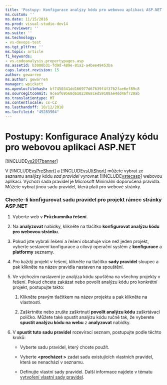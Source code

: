 ```yaml
---
title: 'Postupy: Konfigurace analýzy kódu pro webovou aplikaci ASP.NET | Dokumentace Microsoftu'
ms.custom: ''
ms.date: 11/15/2016
ms.prod: visual-studio-dev14
ms.reviewer: ''
ms.suite: ''
ms.technology:
- vs-devops-test
ms.tgt_pltfrm: ''
ms.topic: article
f1_keywords:
- vs.codeanalysis.propertypages.asp
ms.assetid: b3000b31-fd9d-489e-81a2-a4bee49453ba
caps.latest.revision: 15
author: gewarren
ms.author: gewarren
manager: wpickett
ms.openlocfilehash: bf7450341dd166977d67639f4f3762fae6ef89c8
ms.sourcegitcommit: 9ceaf69568d61023868ced59108ae4dd46f720ab
ms.translationtype: MT
ms.contentlocale: cs-CZ
ms.lasthandoff: 10/12/2018
ms.locfileid: "49283904"
---
```

# <a name="how-to-configure-code-analysis-for-an-aspnet-web-application"></a>Postupy: Konfigurace Analýzy kódu pro webovou aplikaci ASP.NET
[!INCLUDE[vs2017banner](../includes/vs2017banner.md)]

V [!INCLUDE[vsPreShort](../includes/vspreshort-md.md)] a [!INCLUDE[vsUltShort](../includes/vsultshort-md.md)] můžete vybrat ze seznamu analýzy kódu *sad pravidel* vyrovnat [!INCLUDE[vstecasp](../includes/vstecasp-md.md)] webovou aplikaci. Výchozí sada pravidel je Microsoft Minimální doporučená pravidla. Můžete vybrat jinou sadu pravidel, která platí pro webové stránky.  
  
### <a name="to-configure-a-rule-set-for-an-aspnet-page-framework-project"></a>Chcete-li konfigurovat sadu pravidel pro projekt rámec stránky ASP.NET  
  
1.  Vyberte web v **Průzkumníka řešení**.  
  
2.  Na **analyzovat** nabídky, klikněte na tlačítko **konfigurovat analýzu kódu pro webovou stránku**.  
  
3.  Pokud jste vybrali řešení a řešení obsahuje více než jeden projekt, vyberte sestavení konfigurace a cílový operační systém z **konfigurace** a **platformy** seznamy.  
  
4.  Pro každý projekt v řešení, klikněte na tlačítko **sady pravidel** sloupec a pak klikněte na název pravidla nastaven na spouštění.  
  
5.  Ve výchozím nastavení je analýza kódu spuštěna na všechny projekty v řešení. Pokud chcete zakázat nebo povolit analýzu kódu pro konkrétní projekt, postupujte takto:  
  
    1.  Klikněte pravým tlačítkem na název projektu a pak klikněte na vlastnosti.  
  
    2.  Zaškrtněte nebo zrušte zaškrtnutí **povolit analýzu kódu** zaškrtávací políčko. Můžete také spustit analýzu kódu ručně tak, že vyberete **spustit analýzu kódu na webu** z **analyzovat** nabídky.  
  
6.  V **spustit tuto sadu pravidel** rozevírací seznam, postupujte podle těchto kroků:  
  
    -   Vyberte sadu pravidel, který chcete použít.  
  
    -   Vyberte  **\<procházet >** zadat sadu existujících vlastních pravidel, která se nenachází v seznamu.  
  
    -   Definujte vlastní sady pravidel. Další informace najdete v tématu [vytvoření vlastní sady pravidel](../code-quality/creating-custom-code-analysis-rule-sets.md).



